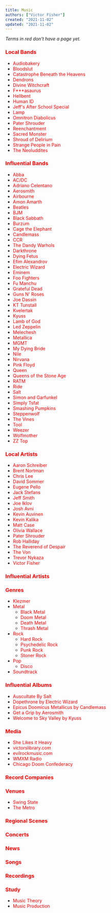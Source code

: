 ```yaml
---
title: Music
authors: ["Victor Fisher"]
created: "2021-11-02"
updated: "2021-11-02"
---
```


*Terms in red don't have a page yet.*

### <span style="color: red">Local Bands</span>
* <span style="color: red">Audiobakery</span>
* <span style="color: red">Bloodslut</span>
* <span style="color: red">Catastrophe Beneath the Heavens</span>
* <span style="color: red">Dendrons</span>
* <span style="color: red">Divine Witchcraft</span>
* <span style="color: red">F*\*\*asaurus</span>
* <span style="color: red">Hellbent</span>
* <span style="color: red">Human ID</span>
* <span style="color: red">Jeff's After School Special</span>
* <span style="color: red">Lamp</span>
* <span style="color: red">Omnitron Diabolicus</span>
* <span style="color: red">Pater Shrouder</span>
* <span style="color: red">Reenchantment</span>
* <span style="color: red">Sacred Monster</span>
* <span style="color: red">Shroud of Delirium</span>
* <span style="color: red">Strange People in Pain</span>
* <span style="color: red">The Neoluddites</span>

### <span style="color: red">Influential Bands</span>
* <span style="color: red">Abba</span>
* <span style="color: red">AC/DC</span>
* <span style="color: red">Adriano Celentano</span>
* <span style="color: red">Aerosmith</span>
* <span style="color: red">Airbourne</span>
* <span style="color: red">Amon Amarth</span>
* <span style="color: red">Beatles</span>
* <span style="color: red">BJM</span>
* <span style="color: red">Black Sabbath</span>
* <span style="color: red">Burzum</span>
* <span style="color: red">Cage the Elephant</span>
* <span style="color: red">Candlemass</span>
* <span style="color: red">CCR</span>
* <span style="color: red">The Dandy Warhols</span>
* <span style="color: red">Darkthrone</span>
* <span style="color: red">Dying Fetus</span>
* <span style="color: red">Efim Alexandrov</span>
* <span style="color: red">Electric Wizard</span>
* <span style="color: red">Eminem</span>
* <span style="color: red">Foo Fighters</span>
* <span style="color: red">Fu Manchu</span>
* <span style="color: red">Grateful Dead</span>
* <span style="color: red">Guns N' Roses</span>
* <span style="color: red">Joe Dassin</span>
* <span style="color: red">KT Tunstall</span>
* <span style="color: red">Kvelertak</span>
* <span style="color: red">Kyuss</span>
* <span style="color: red">Lamb of God</span>
* <span style="color: red">Led Zeppelin</span>
* <span style="color: red">Melechesh</span>
* <span style="color: red">Metallica</span>
* <span style="color: red">MGMT</span>
* <span style="color: red">My Dying Bride</span>
* <span style="color: red">Nile</span>
* <span style="color: red">Nirvana</span>
* <span style="color: red">Pink Floyd</span>
* <span style="color: red">Queen</span>
* <span style="color: red">Queens of the Stone Age</span>
* <span style="color: red">RATM</span>
* <span style="color: red">Ride</span>
* <span style="color: red">Salt</span>
* <span style="color: red">Simon and Garfunkel</span>
* <span style="color: red">Simply Tsfat</span>
* <span style="color: red">Smashing Pumpkins</span>
* <span style="color: red">Steppenwolf</span>
* <span style="color: red">The Vines</span>
* <span style="color: red">Tool</span>
* <span style="color: red">Weezer</span>
* <span style="color: red">Wolfmother</span>
* <span style="color: red">ZZ Top</span>

### <span style="color: red">Local Artists</span>
* <span style="color: red">Aaron Schreiber</span>
* <span style="color: red">Brent Nortman</span>
* <span style="color: red">Chris Lee</span>
* <span style="color: red">David Sommer</span>
* <span style="color: red">Eugene Pello</span>
* <span style="color: red">Jack Stefans</span>
* <span style="color: red">Jeff Smith</span>
* <span style="color: red">Joe Iklov</span>
* <span style="color: red">Josh Avni</span>
* <span style="color: red">Kevin Auvinen</span>
* <span style="color: red">Kevin Kalika</span>
* <span style="color: red">Matt Case</span>
* <span style="color: red">Olivia Wallace</span>
* <span style="color: red">Pater Shrouder</span>
* <span style="color: red">Rob Halliday</span>
* <span style="color: red">The Reverend of Despair</span>
* <span style="color: red">The Von</span>
* <span style="color: red">Trevor Nykaza</span>
* <span style="color: red">Victor Fisher</span>

### <span style="color: red">Influential Artists</span>

### <span style="color: red">Genres</span>

* <span style="color: red">Klezmer</span>
* <span style="color: red">Metal</span>
  * <span style="color: red">Black Metal</span>
  * <span style="color: red">Doom Metal</span>
  * <span style="color: red">Death Metal</span>
  * <span style="color: red">Thrash Metal</span>
* <span style="color: red">Rock</span>
  * <span style="color: red">Hard Rock</span>
  * <span style="color: red">Psychedelic Rock</span>
  * <span style="color: red">Punk Rock</span>
  * <span style="color: red">Stoner Rock</span>
* <span style="color: red">Pop</span>
  * <span style="color: red">Disco</span>
* <span style="color: red">Soundtrack</span>

### <span style="color: red">Influential Albums</span>

* <span style="color: red">Auscultate By Salt</span>
* <span style="color: red">Dopethrone by Electric Wizard</span>
* <span style="color: red">Epicus Doomicus Metallicus by Candlemass</span>
* <span style="color: red">Get a Grip by Aerosmith</span>
* <span style="color: red">Welcome to Sky Valley by Kyuss</span>


### <span style="color: red">Media</span>

* <span style="color: red">She Likes it Heavy</span>
* <span style="color: red">victorslibrary.com</span>
* <span style="color: red">evilrockmusic.com</span>
* <span style="color: red">WMXM Radio</span>
* <span style="color: red">Chicago Doom Confederacy</span>

### <span style="color: red">Record Companies</span>

### <span style="color: red">Venues</span>
* <span style="color: red">Swing State</span>
* <span style="color: red">The Metro</span>

### <span style="color: red">Regional Scenes</span>

### <span style="color: red">Concerts</span>

### <span style="color: red">News</span>

### <span style="color: red">Songs</span>

### <span style="color: red">Recordings</span>

### <span style="color: red">Study</span>

* <span style="color: red">Music Theory</span>
* <span style="color: red">Music Production</span>

